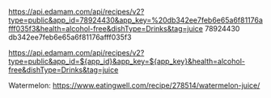 https://api.edamam.com/api/recipes/v2?type=public&app_id=78924430&app_key=%20db342ee7feb6e65a6f81176afff035f3&health=alcohol-free&dishType=Drinks&tag=juice
78924430
 db342ee7feb6e65a6f81176afff035f3

 https://api.edamam.com/api/recipes/v2?type=public&app_id=${app_id}&app_key=${app_key}&health=alcohol-free&dishType=Drinks&tag=juice

 Watermelon:
 https://www.eatingwell.com/recipe/278514/watermelon-juice/

 